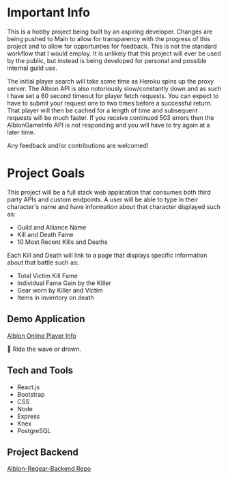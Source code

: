 # Important Info
This is a hobby project being built by an aspiring developer. 
Changes are being pushed to Main to allow for transparency with the progress of this project and to allow for opportunties for feedback. This is not the standard workflow that I would employ.
It is unlikely that this project will ever be used by the public, but instead is being developed for personal and possible internal guild use. 

The initial player search will take some time as Heroku spins up the proxy server. 
The Albion API is also notoriously slow/constantly down and as such I have set a 60 second timeout for player fetch requests. 
You can expect to have to submit your request one to two times before a successful return. 
That player will then be cached for a length of time and subsequent requests will be much faster. 
If you receive continued 503 errors then the AlbionGameInfo API is not responding and you will have to try again at a later time. 

Any feedback and/or contributions are welcomed!

# Project Goals

This project will be a full stack web application that consumes both third party APIs and custom endpoints.
A user will be able to type in their character's name and have information about that character displayed such as:
* Guild and Alliance Name
* Kill and Death Fame
* 10 Most Recent Kills and Deaths

Each Kill and Death will link to a page that displays specific information about that battle such as:
* Total Victim Kill Fame
* Individual Fame Gain by the Killer
* Gear worn by Killer and Victim
* Items in inventory on death

## Demo Application
[Albion Online Player Info](https://albion-player-info.vercel.app/home)

🌊 Ride the wave or drown.


## Tech and Tools

- React.js
- Bootstrap
- CSS
- Node
- Express
- Knex
- PostgreSQL


## Project Backend
[Albion-Regear-Backend Repo](https://github.com/MatthewGammon/albion-regear-backend)
